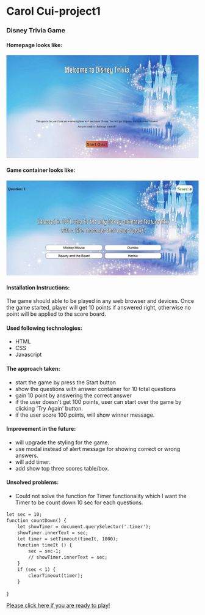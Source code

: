 # Carol Cui-project1

### Disney Trivia Game

#### Homepage looks like:
![](images/homepage.png)

#### Game container looks like:
![](images/game-container.png)

#### Installation Instructions:

The game should able to be played in any web browser and devices. 
Once the game started, player will get 10 points if answered right, otherwise no point will be applied to the score board.

#### Used following technologies:

- HTML
- CSS
- Javascript

#### The approach taken:

- start the game by press the Start button
- show the questions with answer container for 10 total questions
- gain 10 point by answering the correct answer
- if the user doesn't get 100 points, user can start over the game by clicking 'Try Again' button.
- if the user score 100 points, will show winner message.

#### Improvement in the future:

- will upgrade the styling for the game.
- use modal instead of alert message for showing correct or wrong answers.
- will add timer.
- add show top three scores table/box.

#### Unsolved problems:

- Could not solve the function for Timer functionality which I want the Timer to be count down 10 sec for each questions.

```
let sec = 10;
function countDown() {
	let showTimer = document.querySelector('.timer');
	showTimer.innerText = sec;
    let timer = setTimeout(timeIt, 1000);
    function timeIt () {
        sec = sec-1;
        // showTimer.innerText = sec;
    }
	if (sec < 1) {
        clearTimeout(timer);
    }

}
```

[Please click here if you are ready to play!](https://ylcarolcui.github.io/carolcui-project1/)
